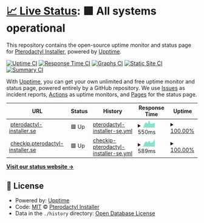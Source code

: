 # [📈 Live Status](https://status.pterodactyl-installer.se): <!--live status--> **🟩 All systems operational**

This repository contains the open-source uptime monitor and status page for [Pterodactyl Installer](https://pterodactyl-installer.se), powered by [Upptime](https://github.com/upptime/upptime).

[![Uptime CI](https://github.com/pterodactyl-installer/service-status/workflows/Uptime%20CI/badge.svg)](https://github.com/pterodactyl-installer/service-status/actions?query=workflow%3A%22Uptime+CI%22)
[![Response Time CI](https://github.com/pterodactyl-installer/service-status/workflows/Response%20Time%20CI/badge.svg)](https://github.com/pterodactyl-installer/service-status/actions?query=workflow%3A%22Response+Time+CI%22)
[![Graphs CI](https://github.com/pterodactyl-installer/service-status/workflows/Graphs%20CI/badge.svg)](https://github.com/pterodactyl-installer/service-status/actions?query=workflow%3A%22Graphs+CI%22)
[![Static Site CI](https://github.com/pterodactyl-installer/service-status/workflows/Static%20Site%20CI/badge.svg)](https://github.com/pterodactyl-installer/service-status/actions?query=workflow%3A%22Static+Site+CI%22)
[![Summary CI](https://github.com/pterodactyl-installer/service-status/workflows/Summary%20CI/badge.svg)](https://github.com/pterodactyl-installer/service-status/actions?query=workflow%3A%22Summary+CI%22)

With [Upptime](https://upptime.js.org), you can get your own unlimited and free uptime monitor and status page, powered entirely by a GitHub repository. We use [Issues](https://github.com/pterodactyl-installer/service-status/issues) as incident reports, [Actions](https://github.com/pterodactyl-installer/service-status/actions) as uptime monitors, and [Pages](https://status.pterodactyl-installer.se) for the status page.

<!--start: status pages-->
<!-- This summary is generated by Upptime (https://github.com/upptime/upptime) -->
<!-- Do not edit this manually, your changes will be overwritten -->
<!-- prettier-ignore -->
| URL | Status | History | Response Time | Uptime |
| --- | ------ | ------- | ------------- | ------ |
| <img alt="" src="https://favicons.githubusercontent.com/pterodactyl-installer.se" height="13"> [pterodactyl-installer.se](https://pterodactyl-installer.se) | 🟩 Up | [pterodactyl-installer-se.yml](https://github.com/pterodactyl-installer/service-status/commits/HEAD/history/pterodactyl-installer-se.yml) | <details><summary><img alt="Response time graph" src="./graphs/pterodactyl-installer-se/response-time-week.png" height="20"> 550ms</summary><br><a href="https://status.pterodactyl-installer.se/history/pterodactyl-installer-se"><img alt="Response time 532" src="https://img.shields.io/endpoint?url=https%3A%2F%2Fraw.githubusercontent.com%2Fpterodactyl-installer%2Fservice-status%2FHEAD%2Fapi%2Fpterodactyl-installer-se%2Fresponse-time.json"></a><br><a href="https://status.pterodactyl-installer.se/history/pterodactyl-installer-se"><img alt="24-hour response time 599" src="https://img.shields.io/endpoint?url=https%3A%2F%2Fraw.githubusercontent.com%2Fpterodactyl-installer%2Fservice-status%2FHEAD%2Fapi%2Fpterodactyl-installer-se%2Fresponse-time-day.json"></a><br><a href="https://status.pterodactyl-installer.se/history/pterodactyl-installer-se"><img alt="7-day response time 550" src="https://img.shields.io/endpoint?url=https%3A%2F%2Fraw.githubusercontent.com%2Fpterodactyl-installer%2Fservice-status%2FHEAD%2Fapi%2Fpterodactyl-installer-se%2Fresponse-time-week.json"></a><br><a href="https://status.pterodactyl-installer.se/history/pterodactyl-installer-se"><img alt="30-day response time 580" src="https://img.shields.io/endpoint?url=https%3A%2F%2Fraw.githubusercontent.com%2Fpterodactyl-installer%2Fservice-status%2FHEAD%2Fapi%2Fpterodactyl-installer-se%2Fresponse-time-month.json"></a><br><a href="https://status.pterodactyl-installer.se/history/pterodactyl-installer-se"><img alt="1-year response time 532" src="https://img.shields.io/endpoint?url=https%3A%2F%2Fraw.githubusercontent.com%2Fpterodactyl-installer%2Fservice-status%2FHEAD%2Fapi%2Fpterodactyl-installer-se%2Fresponse-time-year.json"></a></details> | <details><summary><a href="https://status.pterodactyl-installer.se/history/pterodactyl-installer-se">100.00%</a></summary><a href="https://status.pterodactyl-installer.se/history/pterodactyl-installer-se"><img alt="All-time uptime 99.60%" src="https://img.shields.io/endpoint?url=https%3A%2F%2Fraw.githubusercontent.com%2Fpterodactyl-installer%2Fservice-status%2FHEAD%2Fapi%2Fpterodactyl-installer-se%2Fuptime.json"></a><br><a href="https://status.pterodactyl-installer.se/history/pterodactyl-installer-se"><img alt="24-hour uptime 100.00%" src="https://img.shields.io/endpoint?url=https%3A%2F%2Fraw.githubusercontent.com%2Fpterodactyl-installer%2Fservice-status%2FHEAD%2Fapi%2Fpterodactyl-installer-se%2Fuptime-day.json"></a><br><a href="https://status.pterodactyl-installer.se/history/pterodactyl-installer-se"><img alt="7-day uptime 100.00%" src="https://img.shields.io/endpoint?url=https%3A%2F%2Fraw.githubusercontent.com%2Fpterodactyl-installer%2Fservice-status%2FHEAD%2Fapi%2Fpterodactyl-installer-se%2Fuptime-week.json"></a><br><a href="https://status.pterodactyl-installer.se/history/pterodactyl-installer-se"><img alt="30-day uptime 96.71%" src="https://img.shields.io/endpoint?url=https%3A%2F%2Fraw.githubusercontent.com%2Fpterodactyl-installer%2Fservice-status%2FHEAD%2Fapi%2Fpterodactyl-installer-se%2Fuptime-month.json"></a><br><a href="https://status.pterodactyl-installer.se/history/pterodactyl-installer-se"><img alt="1-year uptime 99.60%" src="https://img.shields.io/endpoint?url=https%3A%2F%2Fraw.githubusercontent.com%2Fpterodactyl-installer%2Fservice-status%2FHEAD%2Fapi%2Fpterodactyl-installer-se%2Fuptime-year.json"></a></details>
| <img alt="" src="https://favicons.githubusercontent.com/checkip.pterodactyl-installer.se" height="13"> [checkip.pterodactyl-installer.se](https://checkip.pterodactyl-installer.se) | 🟩 Up | [checkip-pterodactyl-installer-se.yml](https://github.com/pterodactyl-installer/service-status/commits/HEAD/history/checkip-pterodactyl-installer-se.yml) | <details><summary><img alt="Response time graph" src="./graphs/checkip-pterodactyl-installer-se/response-time-week.png" height="20"> 589ms</summary><br><a href="https://status.pterodactyl-installer.se/history/checkip-pterodactyl-installer-se"><img alt="Response time 564" src="https://img.shields.io/endpoint?url=https%3A%2F%2Fraw.githubusercontent.com%2Fpterodactyl-installer%2Fservice-status%2FHEAD%2Fapi%2Fcheckip-pterodactyl-installer-se%2Fresponse-time.json"></a><br><a href="https://status.pterodactyl-installer.se/history/checkip-pterodactyl-installer-se"><img alt="24-hour response time 583" src="https://img.shields.io/endpoint?url=https%3A%2F%2Fraw.githubusercontent.com%2Fpterodactyl-installer%2Fservice-status%2FHEAD%2Fapi%2Fcheckip-pterodactyl-installer-se%2Fresponse-time-day.json"></a><br><a href="https://status.pterodactyl-installer.se/history/checkip-pterodactyl-installer-se"><img alt="7-day response time 589" src="https://img.shields.io/endpoint?url=https%3A%2F%2Fraw.githubusercontent.com%2Fpterodactyl-installer%2Fservice-status%2FHEAD%2Fapi%2Fcheckip-pterodactyl-installer-se%2Fresponse-time-week.json"></a><br><a href="https://status.pterodactyl-installer.se/history/checkip-pterodactyl-installer-se"><img alt="30-day response time 590" src="https://img.shields.io/endpoint?url=https%3A%2F%2Fraw.githubusercontent.com%2Fpterodactyl-installer%2Fservice-status%2FHEAD%2Fapi%2Fcheckip-pterodactyl-installer-se%2Fresponse-time-month.json"></a><br><a href="https://status.pterodactyl-installer.se/history/checkip-pterodactyl-installer-se"><img alt="1-year response time 564" src="https://img.shields.io/endpoint?url=https%3A%2F%2Fraw.githubusercontent.com%2Fpterodactyl-installer%2Fservice-status%2FHEAD%2Fapi%2Fcheckip-pterodactyl-installer-se%2Fresponse-time-year.json"></a></details> | <details><summary><a href="https://status.pterodactyl-installer.se/history/checkip-pterodactyl-installer-se">100.00%</a></summary><a href="https://status.pterodactyl-installer.se/history/checkip-pterodactyl-installer-se"><img alt="All-time uptime 99.61%" src="https://img.shields.io/endpoint?url=https%3A%2F%2Fraw.githubusercontent.com%2Fpterodactyl-installer%2Fservice-status%2FHEAD%2Fapi%2Fcheckip-pterodactyl-installer-se%2Fuptime.json"></a><br><a href="https://status.pterodactyl-installer.se/history/checkip-pterodactyl-installer-se"><img alt="24-hour uptime 100.00%" src="https://img.shields.io/endpoint?url=https%3A%2F%2Fraw.githubusercontent.com%2Fpterodactyl-installer%2Fservice-status%2FHEAD%2Fapi%2Fcheckip-pterodactyl-installer-se%2Fuptime-day.json"></a><br><a href="https://status.pterodactyl-installer.se/history/checkip-pterodactyl-installer-se"><img alt="7-day uptime 100.00%" src="https://img.shields.io/endpoint?url=https%3A%2F%2Fraw.githubusercontent.com%2Fpterodactyl-installer%2Fservice-status%2FHEAD%2Fapi%2Fcheckip-pterodactyl-installer-se%2Fuptime-week.json"></a><br><a href="https://status.pterodactyl-installer.se/history/checkip-pterodactyl-installer-se"><img alt="30-day uptime 96.71%" src="https://img.shields.io/endpoint?url=https%3A%2F%2Fraw.githubusercontent.com%2Fpterodactyl-installer%2Fservice-status%2FHEAD%2Fapi%2Fcheckip-pterodactyl-installer-se%2Fuptime-month.json"></a><br><a href="https://status.pterodactyl-installer.se/history/checkip-pterodactyl-installer-se"><img alt="1-year uptime 99.61%" src="https://img.shields.io/endpoint?url=https%3A%2F%2Fraw.githubusercontent.com%2Fpterodactyl-installer%2Fservice-status%2FHEAD%2Fapi%2Fcheckip-pterodactyl-installer-se%2Fuptime-year.json"></a></details>

<!--end: status pages-->

[**Visit our status website →**](https://status.pterodactyl-installer.se)

## 📄 License

- Powered by: [Upptime](https://github.com/upptime/upptime)
- Code: [MIT](./LICENSE) © [Pterodactyl Installer](https://pterodactyl-installer.se)
- Data in the `./history` directory: [Open Database License](https://opendatacommons.org/licenses/odbl/1-0/)
